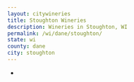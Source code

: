 ```yaml
---
layout: citywineries
title: Stoughton Wineries
description: Wineries in Stoughton, WI
permalink: /wi/dane/stoughton/
state: wi
county: dane
city: stoughton
---
```

-
